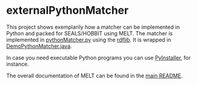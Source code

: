 # externalPythonMatcher
This project shows exemplarily how a matcher can be implemented in Python and packed for SEALS/HOBBIT using MELT. The 
matcher is implemented in [pythonMatcher.py](/examples/externalPythonMatcher/oaei-resources/pythonMatcher.py) using  the 
[rdflib](https://github.com/RDFLib/rdflib). It is wrapped in 
[DemoPythonMatcher.java](/de/uni_mannheim/informatik/dws/melt/demomatcher/DemoPythonMatcher.java).

In case you need executable Python programs you can use [PyInstaller](http://www.pyinstaller.org/), for instance.

The overall documentation of MELT can be found in the [main README](/README.md).
